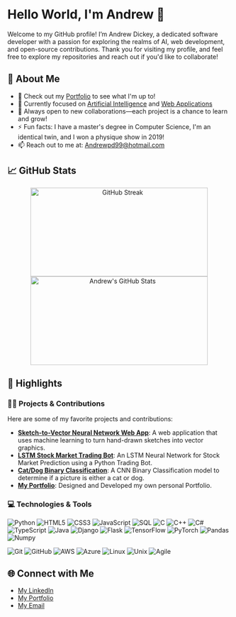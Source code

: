 # Hello World, I'm Andrew 👋

Welcome to my GitHub profile! I’m Andrew Dickey, a dedicated software developer with a passion for exploring the realms of AI, web development, and open-source contributions. Thank you for visiting my profile, and feel free to explore my repositories and reach out if you'd like to collaborate!
## 🚀 About Me
- 🔭 Check out my [Portfolio](https://andrew-dickey.com) to see what I'm up to!
- 🌱 Currently focused on [Artificial Intelligence](https://en.wikipedia.org/wiki/Artificial_intelligence) and [Web Applications](https://en.wikipedia.org/wiki/Web_application)
- 👯 Always open to new collaborations—each project is a chance to learn and grow!
- ⚡ Fun facts: I have a master's degree in Computer Science, I'm an identical twin, and I won a physique show in 2019!
- 📫 Reach out to me at: [Andrewpd99@hotmail.com](mailto:Andrewpd99@hotmail.com)

## 📈 GitHub Stats
<p align="center">
  <img src="https://github-readme-streak-stats.herokuapp.com/?user=Andrewpd99&theme=dark" alt="GitHub Streak" width="400" height="200" style="display: inline-block; vertical-align: top;" />
  <img src="https://github-readme-stats.vercel.app/api?username=Andrewpd99&theme=dark&show_icons=true&hide_title=true" alt="Andrew's GitHub Stats" width="400" height="200" style="display: inline-block; vertical-align: top;" />
</p>


## 🌟 Highlights

### 🧑‍💻 Projects & Contributions
Here are some of my favorite projects and contributions:
- [**Sketch-to-Vector Neural Network Web App**](https://github.com/Andrewpd99/AI-Sketch-Recognition): A web application that uses machine learning to turn hand-drawn sketches into vector graphics.
- [**LSTM Stock Market Trading Bot**](https://github.com/Andrewpd99/LSTM-Stock-Market-Trading-Bot): An LSTM Neural Network for Stock Market Prediction using a Python Trading Bot.
- [**Cat/Dog Binary Classification**](https://github.com/Andrewpd99/Cat_Dog_Classification): A CNN Binary Classification model to determine if a picture is either a cat or dog.
- [**My Portfolio**](https://github.com/Andrewpd99/Portfolio): Designed and Developed my own personal Portfolio.


### 💻 Technologies & Tools

<p align="left">
  <img src="https://img.shields.io/badge/Python-%2314354C.svg?style=for-the-badge&logo=python&logoColor=white" alt="Python" />
  <img src="https://img.shields.io/badge/HTML5-%232C3E50.svg?style=for-the-badge&logo=html5&logoColor=white" alt="HTML5" />
  <img src="https://img.shields.io/badge/CSS3-%2314354C.svg?style=for-the-badge&logo=css3&logoColor=white" alt="CSS3" />
  <img src="https://img.shields.io/badge/JavaScript-%232C3E50.svg?style=for-the-badge&logo=javascript&logoColor=white" alt="JavaScript" />
  <img src="https://img.shields.io/badge/SQL-%2314354C.svg?style=for-the-badge&logo=postgresql&logoColor=white" alt="SQL" />
  <img src="https://img.shields.io/badge/C-%232C3E50.svg?style=for-the-badge&logo=c&logoColor=white" alt="C" />
  <img src="https://img.shields.io/badge/C%2B%2B-%2314354C.svg?style=for-the-badge&logo=c%2B%2B&logoColor=white" alt="C++" />
  <img src="https://img.shields.io/badge/C%23-%232C3E50.svg?style=for-the-badge&logo=c-sharp&logoColor=white" alt="C#" />
  <img src="https://img.shields.io/badge/TypeScript-%2314354C.svg?style=for-the-badge&logo=typescript&logoColor=white" alt="TypeScript" />
  <img src="https://img.shields.io/badge/Java-%232C3E50.svg?style=for-the-badge&logo=java&logoColor=white" alt="Java" />
  <img src="https://img.shields.io/badge/Django-%2314354C.svg?style=for-the-badge&logo=django&logoColor=white" alt="Django" />
  <img src="https://img.shields.io/badge/Flask-%232C3E50.svg?style=for-the-badge&logo=flask&logoColor=white" alt="Flask" />
  <img src="https://img.shields.io/badge/TensorFlow-%2314354C.svg?style=for-the-badge&logo=tensorflow&logoColor=white" alt="TensorFlow" />
  <img src="https://img.shields.io/badge/PyTorch-%232C3E50.svg?style=for-the-badge&logo=pytorch&logoColor=white" alt="PyTorch" />
  <img src="https://img.shields.io/badge/Pandas-%2314354C.svg?style=for-the-badge&logo=pandas&logoColor=white" alt="Pandas" />
  <img src="https://img.shields.io/badge/Numpy-%232C3E50.svg?style=for-the-badge&logo=numpy&logoColor=white" alt="Numpy" />
</p>

<p align="left">
  <img src="https://img.shields.io/badge/Git-%2314354C.svg?style=for-the-badge&logo=git&logoColor=white" alt="Git" />
  <img src="https://img.shields.io/badge/GitHub-%232C3E50.svg?style=for-the-badge&logo=github&logoColor=white" alt="GitHub" />
  <img src="https://img.shields.io/badge/AWS-%2314354C.svg?style=for-the-badge&logo=amazon-aws&logoColor=white" alt="AWS" />
  <img src="https://img.shields.io/badge/Azure-%232C3E50.svg?style=for-the-badge&logo=microsoft-azure&logoColor=white" alt="Azure" />
  <img src="https://img.shields.io/badge/Linux-%2314354C.svg?style=for-the-badge&logo=linux&logoColor=white" alt="Linux" />
  <img src="https://img.shields.io/badge/Unix-%232C3E50.svg?style=for-the-badge&logo=unix&logoColor=white" alt="Unix" />
  <img src="https://img.shields.io/badge/Agile-%2314354C.svg?style=for-the-badge&logo=agile&logoColor=white" alt="Agile" />
</p>



## 🌐 Connect with Me
- [My LinkedIn](https://www.linkedin.com/in/andrew-dickey-link/)
- [My Portfolio](https://www.andrew-dickey.com/)
- [My Email](mailto:Andrewpd99@hotmail.com)
